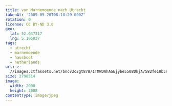 ```yaml
---
title: von Marnemoende nach Utrecht
takenAt: '2009-05-20T08:18:29.000Z'
rotation: 0
license: CC BY-ND 3.0
geo:
  lat: 52.047317
  lng: 5.105037
tags:
  - utrecht
  - marnemoende
  - hausboot
  - netherlands
url: >-
  //images.ctfassets.net/bncv3c2gt878/1TMWDAhASEjybe5508DkjA/582fe10b59dc024e34f9a918fcea2864/von-marnemoende-nach-utrecht_4367562918_o
size: 2798514
image:
  width: 2000
  height: 3008
contentType: image/jpeg
---
```


